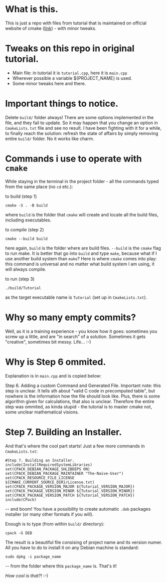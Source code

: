 # What is this.
This is just a repo with files from tutorial that is maintained on official website of cmake ([link](https:cmake.org/cmake/help/book/mastering-cmake/cmake/Help/guide/tutorial/index.html)) - with minor tweaks.

# Tweaks on this repo in original tutorial.
- Main file: in tutorial it is `tutorial.cpp`, here it is `main.cpp`
- Wherever possible a variable ${PROJECT_NAME} is used.
- Some minor tweaks here and there.

# Important things to notice.
Delete `build/` folder always! There are some options implemented in the file, and they fail to update. So it may happen that you change an option in `CmakeLists.txt` file and see no result. I have been fighting with it for a while, to finally reach the solution: refresh the state of affairs by simply removing entire `build/` folder. No it works like charm.

# Commands i use to operate with `cmake`
While staying in the terminal in the project folder - all the commands typed from the same place (no `cd` etc.):

to build (step 1)
```
cmake -S . -B build
```
where `build` is the folder that `cmake` will create and locate all the build files, including executables.

to compile (step 2)
```
cmake --build build
```
here again, `build` is the folder where are build files. `--build` is the `cmake` flag to run make. It is better that go into `build` and type `make`, because what if I use another build system than `make`? Here is where `cmake` comes into play: this command is universal and no matter what build system I am using, it will always compile.

to run (step 3)
```
./build/Tutorial
```
as the target executable name is `Tutorial` (set up in `CmakeLists.txt`).

# Why so many empty commits?
Well, as it is a training experience - you know how it goes: sometimes you screw up a little, and are "in search" of a solution. Sometimes it gets "creative", sometimes bit messy. Life... :-)

# Why is Step 6 ommited.

Explanation is in `main.cpp` and is copied below:

Step 6. Adding a custom Command and Generated File.
Important note:
this step is unclear. It tells sth about "valid C code in precomputed table", but nowhere is the information how the file should look like. Plus, there is some algorithm given for calculations, that also is unclear.
Therefore the entire step was ommited, as kinda stupid - the tutorial is to master cmake not, some unclear mathematical visions.

# Step 7. Building an Installer.

And that's where the cool part starts! Just a few more commands in `CmakeLists.txt`:
```
#Step 7. Building an Installer.
include(InstallRequiredSystemLibraries)
set(CPACK_DEBIAN_PACKAGE_SHLIBDEPS ON)
set(CPACK_DEBIAN_PACKAGE_MAINTAINER "The-Naive-User")
set(CPACK_RESOURCE_FILE_LICENSE ${CMAKE_CURRENT_SOURCE_DIR}/License.txt)
set(CPACK_PACKAGE_VERSION_MAJOR ${Tutorial_VERSION_MAJOR})
set(CPACK_PACKAGE_VERSION_MINOR ${Tutorial_VERSION_MINOR})
set(CPACK_PACKAGE_VERSION_PATCH ${Tutorial_VERSION_PATCH})
include(CPack)
```
-- and boom! You have a possibility to create automatic `.deb` packages installer (or many other formats if you will).

Enough is to type (from within `build/` directory):
```
cpack -G DEB
```

The result is a beautiful file consising of project name and its version numer. All you have to do to install it on any Debian machine is standard:
```
sudo dpkg -i package_name
```
-- from the folder where this `package_name` is. That's it!

*How cool is that?!* :-)